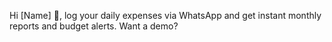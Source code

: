 Hi [Name] 👋, log your daily expenses via WhatsApp and get instant monthly reports and budget alerts. Want a demo?
